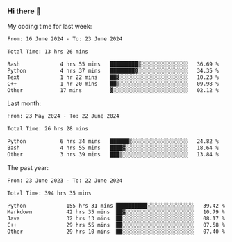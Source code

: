 ### Hi there 👋

My coding time for last week:

<!--START_SECTION:week-->

```txt
From: 16 June 2024 - To: 23 June 2024

Total Time: 13 hrs 26 mins

Bash             4 hrs 55 mins   █████████▒░░░░░░░░░░░░░░░   36.69 %
Python           4 hrs 37 mins   ████████▓░░░░░░░░░░░░░░░░   34.35 %
Text             1 hr 22 mins    ██▓░░░░░░░░░░░░░░░░░░░░░░   10.23 %
C++              1 hr 20 mins    ██▒░░░░░░░░░░░░░░░░░░░░░░   09.98 %
Other            17 mins         ▓░░░░░░░░░░░░░░░░░░░░░░░░   02.12 %
```

<!--END_SECTION:week-->

Last month:

<!--START_SECTION:month-->

```txt
From: 23 May 2024 - To: 22 June 2024

Total Time: 26 hrs 28 mins

Python           6 hrs 34 mins   ██████▒░░░░░░░░░░░░░░░░░░   24.82 %
Bash             4 hrs 55 mins   ████▓░░░░░░░░░░░░░░░░░░░░   18.64 %
Other            3 hrs 39 mins   ███▒░░░░░░░░░░░░░░░░░░░░░   13.84 %
```

<!--END_SECTION:month-->

The past year:

<!--START_SECTION:year-->

```txt
From: 23 June 2023 - To: 22 June 2024

Total Time: 394 hrs 35 mins

Python             155 hrs 31 mins ██████████░░░░░░░░░░░░░░░   39.42 %
Markdown           42 hrs 35 mins  ██▓░░░░░░░░░░░░░░░░░░░░░░   10.79 %
Java               32 hrs 13 mins  ██░░░░░░░░░░░░░░░░░░░░░░░   08.17 %
C++                29 hrs 55 mins  ██░░░░░░░░░░░░░░░░░░░░░░░   07.58 %
Other              29 hrs 10 mins  ██░░░░░░░░░░░░░░░░░░░░░░░   07.40 %
```

<!--END_SECTION:year-->
